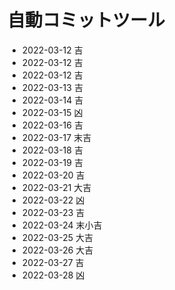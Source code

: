 # 自動コミットツール
- 2022-03-12 吉
- 2022-03-12 吉
- 2022-03-12 吉
- 2022-03-13 吉
- 2022-03-14 吉
- 2022-03-15 凶
- 2022-03-16 吉
- 2022-03-17 末吉
- 2022-03-18 吉
- 2022-03-19 吉
- 2022-03-20 吉
- 2022-03-21 大吉
- 2022-03-22 凶
- 2022-03-23 吉
- 2022-03-24 末小吉
- 2022-03-25 大吉
- 2022-03-26 大吉
- 2022-03-27 吉
- 2022-03-28 凶
